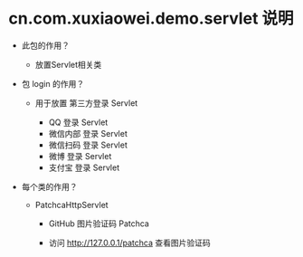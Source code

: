 # cn.com.xuxiaowei.demo.servlet 说明

- 此包的作用？

    - 放置Servlet相关类
    
- 包 login 的作用？

    - 用于放置 第三方登录 Servlet
    
        - QQ 登录 Servlet
        - 微信内部 登录 Servlet
        - 微信扫码 登录 Servlet
        - 微博 登录 Servlet
        - 支付宝 登录 Servlet

- 每个类的作用？

    - PatchcaHttpServlet
            
        - GitHub 图片验证码 Patchca
        
        - 访问 http://127.0.0.1/patchca 查看图片验证码